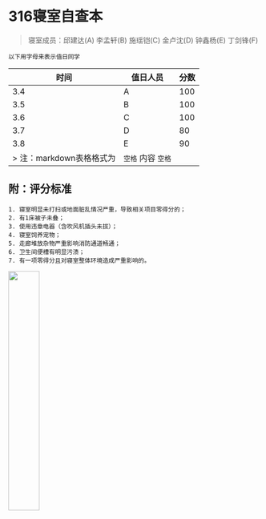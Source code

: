 # 316寝室自查本

> 寝室成员：邱建达(A) 李孟轩(B) 施瑶铠(C) 金卢沈(D) 钟鑫杨(E) 丁剑锋(F)

```
以下用字母来表示值日同学
```

|  时间  | 值日人员   |  分数  |
| --- | --- | --- |
|  3.4  |  A  |  100  |
|  3.5  |  B  | 100   |
| 3.6 | C | 100 |
| 3.7 | D | 80 |
| 3.8 | E | 90 |
> 注：markdown表格格式为| `空格` 内容 `空格`|

## 附：评分标准

```
1. 寝室明显未打扫或地面脏乱情况严重，导致相关项目零得分的；
2. 有1床被子未叠；
3. 使用违章电器（含吹风机插头未拔）；
4. 寝室饲养宠物；
5. 走廊堆放杂物严重影响消防通道畅通；
6. 卫生间便槽有明显污渍；
7. 有一项零得分且对寝室整体环境造成严重影响的。
```

<img src="https://i.loli.net/2019/03/06/5c7f35e03d1f2.jpg" height="35%" />
